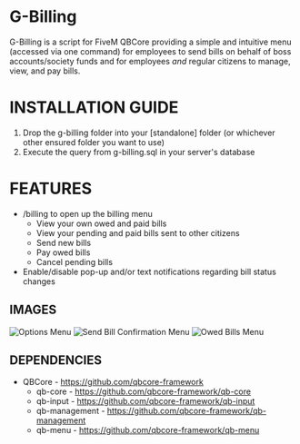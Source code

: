 # G-Billing

G-Billing is a script for FiveM QBCore providing a simple and intuitive menu (accessed via one command) for employees to send bills on behalf of boss accounts/society funds and for employees *and* regular citizens to manage, view, and pay bills.

<h1>INSTALLATION GUIDE</h1>

1. Drop the g-billing folder into your [standalone] folder (or whichever other ensured folder you want to use)
2. Execute the query from g-billing.sql in your server's database

<h1>FEATURES</h1>

- /billing to open up the billing menu
  - View your own owed and paid bills
  - View your pending and paid bills sent to other citizens
  - Send new bills
  - Pay owed bills
  - Cancel pending bills
- Enable/disable pop-up and/or text notifications regarding bill status changes

**IMAGES**
-----
![Options Menu](https://i.ibb.co/q5M4qtr/optionsmenu.png)
![Send Bill Confirmation Menu](https://i.ibb.co/34L2hNc/sendbillconfirmationmenu.png)
![Owed Bills Menu](https://i.ibb.co/7RYsyHJ/owedbillsmenu.png)

**DEPENDENCIES**
-----
- QBCore - https://github.com/qbcore-framework
  - qb-core - https://github.com/qbcore-framework/qb-core
  - qb-input - https://github.com/qbcore-framework/qb-input
  - qb-management - https://github.com/qbcore-framework/qb-management
  - qb-menu - https://github.com/qbcore-framework/qb-menu
